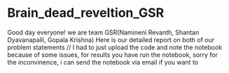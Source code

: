 # Brain_dead_reveltion_GSR
Good day everyone!
we are team GSR(Namineni Revanth, Shantan Dyavanapalli, Gopala Krishna)
Here is our detailed report on both of our problem statements
// I had to just upload the code and note the notebook because of some issues, for results you have run the notebook, sorry for the inconvinence, i can send the notebook via email if you want to
